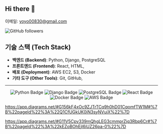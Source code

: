 ## Hi there 👋


이메일: yoyo00830@gmail.com

![GitHub followers](https://img.shields.io/github/followers/:user)




## 기술 스택 (Tech Stack)
- **백엔드 (Backend)**: Python, Django, PostgreSQL
- **프론트엔드 (Frontend)**: React, HTML,
- **배포 (Deployment)**: AWS EC2, S3, Docker
- **기타 도구 (Other Tools)**: Git, GitHub, 




---

<p align="center"> 
  <img src="https://img.shields.io/badge/Python-blue?style=for-the-badge&logo=python" alt="Python Badge" /> 
  <img src="https://img.shields.io/badge/Django-green?style=for-the-badge&logo=django" alt="Django Badge" /> 
  <img src="https://img.shields.io/badge/PostgreSQL-blue?style=for-the-badge&logo=postgresql" alt="PostgreSQL Badge" /> 
  <img src="https://img.shields.io/badge/React-blue?style=for-the-badge&logo=react" alt="React Badge" /> 
  <img src="https://img.shields.io/badge/Docker-blue?style=for-the-badge&logo=docker" alt="Docker Badge" /> 
  <img src="https://img.shields.io/badge/AWS-EC2-orange?style=for-the-badge&logo=amazonaws" alt="AWS Badge" /> 
</p>




https://app.diagrams.net/#G156kF4xOc9ZJTrTCq9h0hD01CqomfTW1M#%7B%22pageId%22%3A%22Q1CfUGkUK0iN3syNVuiX%22%7D

https://app.diagrams.net/#G11V5Cpv339mQhgLEG3cmmprZjq3Rbp6Cr#%7B%22pageId%22%3A%22kEZoBOhEjl6iUZ26pa-0%22%7D

<!--
**hateyoon/hateyoon** is a ✨ _special_ ✨ repository because its `README.md` (this file) appears on your GitHub profile.

Here are some ideas to get you started:

- 🔭 I’m currently working on ...
- 🌱 I’m currently learning ...
- 👯 I’m looking to collaborate on ...
- 🤔 I’m looking for help with ...
- 💬 Ask me about ...
- 📫 How to reach me: ...
- 😄 Pronouns: ...
- ⚡ Fun fact: ...
-->
